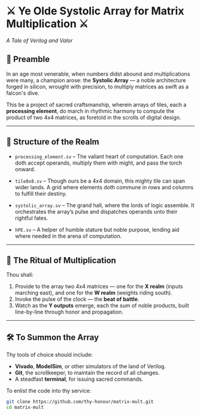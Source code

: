 # ⚔️ Ye Olde Systolic Array for Matrix Multiplication ⚔️  
*A Tale of Verilog and Valor*

## 📜 Preamble  
In an age most venerable, when numbers didst abound and multiplications were many, a champion arose: the **Systolic Array** — a noble architecture forged in silicon, wrought with precision, to multiply matrices as swift as a falcon's dive.

This be a project of sacred craftsmanship, wherein arrays of tiles, each a **processing element**, do march in rhythmic harmony to compute the product of two 4x4 matrices, as foretold in the scrolls of digital design.

---

## 🏰 Structure of the Realm

- `processing_element.sv` – The valiant heart of computation. Each one doth accept operands, multiply them with might, and pass the torch onward.
  
- `tile8x8.sv` – Though ours be a 4x4 domain, this mighty tile can span wider lands. A grid where elements doth commune in rows and columns to fulfill their destiny.

- `systolic_array.sv` – The grand hall, where the lords of logic assemble. It orchestrates the array’s pulse and dispatches operands unto their rightful fates.

- `hPE.sv` – A helper of humble stature but noble purpose, lending aid where needed in the arena of computation.

---

## 🧮 The Ritual of Multiplication

Thou shall:
1. Provide to the array two 4x4 matrices — one for the **X realm** (inputs marching east), and one for the **W realm** (weights riding south).
2. Invoke the pulse of the clock — the **beat of battle**.
3. Watch as the **Y outputs** emerge, each the sum of noble products, built line-by-line through honor and propagation.

---

## 🛠️ To Summon the Array

Thy tools of choice should include:

- **Vivado**, **ModelSim**, or other simulators of the land of Verilog.
- **Git**, the scrollkeeper, to maintain the record of all changes.
- A steadfast **terminal**, for issuing sacred commands.

To enlist the code into thy service:
```bash
git clone https://github.com/thy-honour/matrix-mult.git
cd matrix-mult

